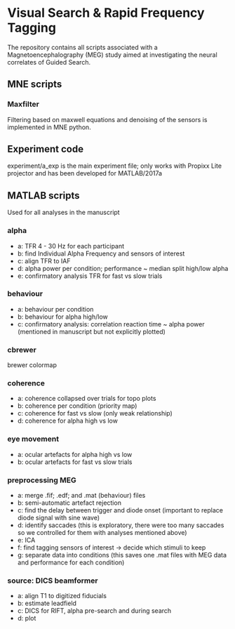 # Visual Search & Rapid Frequency Tagging

The repository contains all scripts associated with a Magnetoencephalography (MEG) study aimed at investigating the neural correlates of Guided Search.

## MNE scripts

### Maxfilter

Filtering based on maxwell equations and denoising of the sensors is implemented in MNE python.


## Experiment code

experiment/a_exp is the main experiment file;
only works with Propixx Lite projector and has been developed for MATLAB/2017a


## MATLAB scripts

Used for all analyses in the manuscript

### alpha
- a: TFR 4 - 30 Hz for each participant
- b: find Individual Alpha Frequency and sensors of interest
- c: align TFR to IAF
- d: alpha power per condition; performance ~ median split high/low alpha
- e: confirmatory analysis TFR for fast vs slow trials

### behaviour
- a: behaviour per condition
- b: behaviour for alpha high/low
- c: confirmatory analysis: correlation reaction time ~ alpha power (mentioned in manuscript but not explicitly plotted)

### cbrewer

brewer colormap

### coherence
- a: coherence collapsed over trials for topo plots
- b: coherence per condition (priority map)
- c: coherence for fast vs slow (only weak relationship)
- d: coherence for alpha high vs low


### eye movement
- a: ocular artefacts for alpha high vs low
- b: ocular artefacts for fast vs slow trials

### preprocessing MEG
- a: merge .fif; .edf; and .mat (behaviour) files
- b: semi-automatic artefact rejection
- c: find the delay between trigger and diode onset (important to replace diode signal with sine wave)
- d: identify saccades (this is exploratory, there were too many saccades so we controlled for them with analyses mentioned above)
- e: ICA
- f: find tagging sensors of interest -> decide which stimuli to keep
- g: separate data into conditions (this saves one .mat files with MEG data and performance for each condition)

### source: DICS beamformer
- a: align T1 to digitized fiducials
- b: estimate leadfield
- c: DICS for RIFT, alpha pre-search and during search
- d: plot
